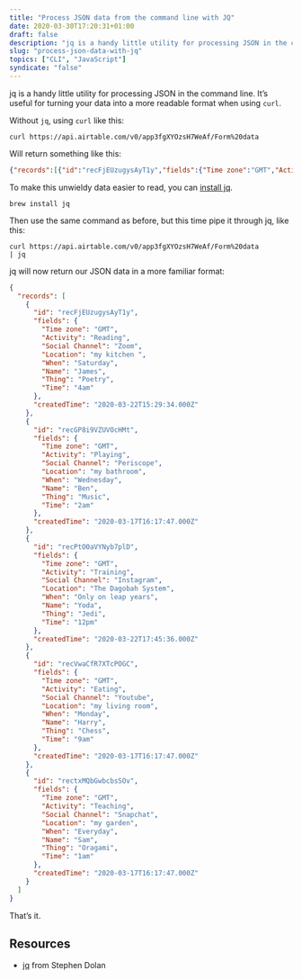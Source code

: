 ```yaml
---
title: "Process JSON data from the command line with JQ"
date: 2020-03-30T17:20:31+01:00
draft: false
description: "jq is a handy little utility for processing JSON in the command line. It’s useful for turning it into a more readable format when using curl."
slug: "process-json-data-with-jq"
topics: ["CLI", "JavaScript"]
syndicate: "false"
---
```


jq is a handy little utility for processing JSON in the command line. It’s useful for turning your data into a more readable format when using `curl`.

Without `jq`, using `curl` like this:

```
curl https://api.airtable.com/v0/app3fgXYOzsH7WeAf/Form%20data
```

Will return something like this:

```json
{"records":[{"id":"recFjEUzugysAyT1y","fields":{"Time zone":"GMT","Activity":"Reading","Social Channel":"Zoom","Location":"my kitchen ","When":"Saturday","Name":"James","Thing":"Poetry","Time":"4am"},"createdTime":"2020-03-22T15:29:34.000Z"},{"id":"recGP8i9VZUVOcHMt","fields":{"Time zone":"GMT","Activity":"Playing","Social Channel":"Periscope","Location":"my bathroom","When":"Wednesday","Name":"Ben","Thing":"Music","Time":"2am"},"createdTime":"2020-03-17T16:17:47.000Z"},{"id":"recPtO0aVYNyb7plD","fields":{"Time zone":"GMT","Activity":"Training","Social Channel":"Instagram","Location":"The Dagobah System","When":"Only on leap years","Name":"Yoda","Thing":"Jedi","Time":"12pm"},"createdTime":"2020-03-22T17:45:36.000Z"},{"id":"recVwaCfR7XTcPOGC","fields":{"Time zone":"GMT","Activity":"Eating","Social Channel":"Youtube","Location":"my living room","When":"Monday","Name":"Harry","Thing":"Chess","Time":"9am"},"createdTime":"2020-03-17T16:17:47.000Z"},{"id":"rectxMQbGwbcbsSOv","fields":{"Time zone":"GMT","Activity":"Teaching","Social Channel":"Snapchat","Location":"my garden","When":"Everyday","Name":"Sam","Thing":"Oragami","Time":"1am"},"createdTime":"2020-03-17T16:17:47.000Z"}]}%
```

To make this unwieldy data easier to read, you can [install jq](https://stedolan.github.io/jq/download/).

```
brew install jq
```

Then use the same command as before, but this time pipe it through jq, like this:

```
curl https://api.airtable.com/v0/app3fgXYOzsH7WeAf/Form%20data
| jq
```

jq will now return our JSON data in a more familiar format:

```json
{
  "records": [
    {
      "id": "recFjEUzugysAyT1y",
      "fields": {
        "Time zone": "GMT",
        "Activity": "Reading",
        "Social Channel": "Zoom",
        "Location": "my kitchen ",
        "When": "Saturday",
        "Name": "James",
        "Thing": "Poetry",
        "Time": "4am"
      },
      "createdTime": "2020-03-22T15:29:34.000Z"
    },
    {
      "id": "recGP8i9VZUVOcHMt",
      "fields": {
        "Time zone": "GMT",
        "Activity": "Playing",
        "Social Channel": "Periscope",
        "Location": "my bathroom",
        "When": "Wednesday",
        "Name": "Ben",
        "Thing": "Music",
        "Time": "2am"
      },
      "createdTime": "2020-03-17T16:17:47.000Z"
    },
    {
      "id": "recPtO0aVYNyb7plD",
      "fields": {
        "Time zone": "GMT",
        "Activity": "Training",
        "Social Channel": "Instagram",
        "Location": "The Dagobah System",
        "When": "Only on leap years",
        "Name": "Yoda",
        "Thing": "Jedi",
        "Time": "12pm"
      },
      "createdTime": "2020-03-22T17:45:36.000Z"
    },
    {
      "id": "recVwaCfR7XTcPOGC",
      "fields": {
        "Time zone": "GMT",
        "Activity": "Eating",
        "Social Channel": "Youtube",
        "Location": "my living room",
        "When": "Monday",
        "Name": "Harry",
        "Thing": "Chess",
        "Time": "9am"
      },
      "createdTime": "2020-03-17T16:17:47.000Z"
    },
    {
      "id": "rectxMQbGwbcbsSOv",
      "fields": {
        "Time zone": "GMT",
        "Activity": "Teaching",
        "Social Channel": "Snapchat",
        "Location": "my garden",
        "When": "Everyday",
        "Name": "Sam",
        "Thing": "Oragami",
        "Time": "1am"
      },
      "createdTime": "2020-03-17T16:17:47.000Z"
    }
  ]
}
```

That’s it.

## Resources

- [jq](https://github.com/stedolan) from Stephen Dolan
